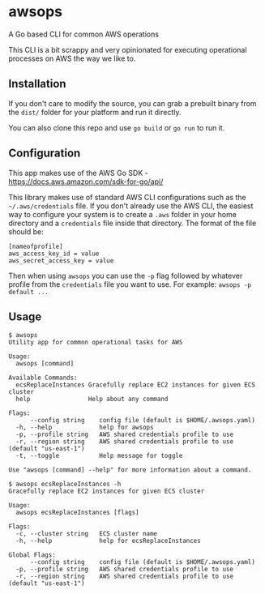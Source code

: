 # awsops
A Go based CLI for common AWS operations

This CLI is a bit scrappy and very opinionated for executing operational processes on AWS the way we like to.

## Installation
If you don't care to modify the source, you can grab a prebuilt binary from the `dist/` folder for your 
platform and run it directly. 

You can also clone this repo and use `go build` or `go run` to run it. 

## Configuration
This app makes use of the AWS Go SDK - https://docs.aws.amazon.com/sdk-for-go/api/

This library makes use of standard AWS CLI configurations such as the `~/.aws/credentials` file. If you don't already use the AWS CLI, the easiest way to configure your system is to create a `.aws` folder in your home directory and a `credentials` file inside that directory. The format of the file should be:

```
[nameofprofile]
aws_access_key_id = value
aws_secret_access_key = value
```

Then when using `awsops` you can use the `-p` flag followed by whatever profile from the `credentials` file you want to use. For example: `awsops -p default ...`

## Usage

```
$ awsops
Utility app for common operational tasks for AWS

Usage:
  awsops [command]

Available Commands:
  ecsReplaceInstances Gracefully replace EC2 instances for given ECS cluster
  help                Help about any command

Flags:
      --config string    config file (default is $HOME/.awsops.yaml)
  -h, --help             help for awsops
  -p, --profile string   AWS shared credentials profile to use
  -r, --region string    AWS shared credentials profile to use (default "us-east-1")
  -t, --toggle           Help message for toggle

Use "awsops [command] --help" for more information about a command.
```

```
$ awsops ecsReplaceInstances -h
Gracefully replace EC2 instances for given ECS cluster

Usage:
  awsops ecsReplaceInstances [flags]

Flags:
  -c, --cluster string   ECS cluster name
  -h, --help             help for ecsReplaceInstances

Global Flags:
      --config string    config file (default is $HOME/.awsops.yaml)
  -p, --profile string   AWS shared credentials profile to use
  -r, --region string    AWS shared credentials profile to use (default "us-east-1")
```